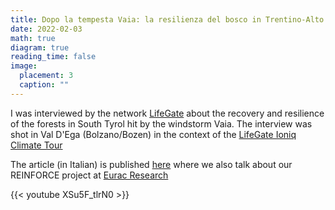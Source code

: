 ```yaml
---
title: Dopo la tempesta Vaia: la resilienza del bosco in Trentino-Alto Adige
date: 2022-02-03
math: true
diagram: true
reading_time: false  
image:
  placement: 3
  caption: ""
---
```


I was interviewed by the network [LifeGate](https://www.lifegate.com/) about the recovery and resilience of the forests in South Tyrol hit by the windstorm Vaia. The interview was shot in Val D'Ega (Bolzano/Bozen) in the context of the [LifeGate Ioniq Climate Tour](https://www.lifegate.it/ioniq-5-lifegate-climate-tour-hyundai-resilienza)   

The article (in Italian) is published [here](https://www.lifegate.it/video/dopo-tempesta-vaia-resilienza) where we also talk about our REINFORCE project at [Eurac Research](https://www.eurac.edu/en/institutes-centers/institute-for-alpine-environment/projects/reinforce)

{{< youtube XSu5F_tlrN0 >}}



